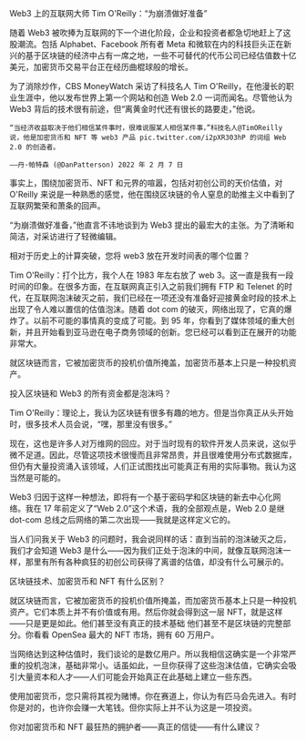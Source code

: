 Web3 上的互联网大师 Tim O'Reilly：“为崩溃做好准备”

随着 Web3 被吹捧为互联网的下一个进化阶段，企业和投资者都急切地赶上了这股潮流。包括 Alphabet、Facebook 所有者 Meta 和微软在内的科技巨头正在新兴的基于区块链的经济中占有一席之地，一些不可替代的代币公司已经估值数十亿美元，加密货币交易平台正在经历曲棍球般的增长。

为了消除炒作，CBS MoneyWatch 采访了科技名人 Tim O'Reilly，在他漫长的职业生涯中，他以发布世界上第一个网站和创造 Web 2.0 一词而闻名。尽管他认为 Web3 背后的技术很有前途，但“离黄金时代还有很长的路要走，”他说。

    “当经济收益取决于他们相信某件事时，很难说服某人相信某件事，”科技名人@TimOReilly 说，他是加密货币和 NFT 等 web3 产品 pic.twitter.com/i2pXR303hP 的词组 Web 2.0 的创造者。
    
    ——丹·帕特森 (@DanPatterson) 2022 年 2 月 7 日

事实上，围绕加密货币、NFT 和元界的喧嚣，包括对初创公司的天价估值，对 O'Reilly 来说是一种熟悉的感觉，他在围绕区块链的令人窒息的助推主义中看到了互联网繁荣和萧条的回声。

“为崩溃做好准备，”他直言不讳地谈到为 Web3 提出的最宏大的主张。为了清晰和简洁，对采访进行了轻微编辑。

相对于历史上的计算突破，您将 web3 放在开发时间表的哪个位置？

Tim O'Reilly：打个比方，我个人在 1983 年左右放了 web 3。这一直是我有一段时间的印象。在很多方面，在互联网真正引入之前我们拥有 FTP 和 Telenet 的时代，在互联网泡沫破灭之前，我们已经在一项还没有准备好迎接黄金时段的技术上出现了令人难以置信的估值泡沫。随着 dot com 的破灭，网络出现了，它真的爆炸了。以前不可能的事情真的变成了可能。到 95 年，你看到了媒体领域的重大创新，并且开始看到亚马逊在电子商务领域的创新。您已经可以看到正在展开的功能非常大。

就区块链而言，它被加密货币的投机价值所掩盖，加密货币基本上只是一种投机资产。

投入区块链和 Web3 的所有资金都是泡沫吗？

Tim O'Reilly：理论上，我认为区块链有很多有趣的地方。但是当你真正从头开始时，很多技术人员会说，“嘿，那里没有很多。”

现在，这也是许多人对万维网的回应。对于当时现有的软件开发人员来说，这似乎微不足道。因此，尽管这项技术很慢而且非常昂贵，并且很难使用分布式数据库，但仍有大量投资涌入该领域，人们正试图找出可能真正有用的实际事物。我认为这当然是可能的。

Web3 归因于这样一种想法，即将有一个基于密码学和区块链的新去中心化网络。我在 17 年前定义了“Web 2.0”这个术语，我的全部观点是，Web 2.0 是继 dot-com 总线之后网络的第二次出现——我就是这样定义它的。

当人们问我关于 Web3 的问题时，我会说同样的话：直到当前的泡沫破灭之后，我们才会知道 Web3 是什么——因为我们正处于泡沫的中间，就像互联网泡沫一样，那里有所有各种疯狂的初创公司获得了离谱的估值，却没有什么可展示的。

区块链技术、加密货币和 NFT 有什么区别？

就区块链而言，它被加密货币的投机价值所掩盖，而加密货币基本上只是一种投机资产。它们本质上并不有价值或有用。然后你就会得到这一层 NFT，就是这样——只是更是如此。他们甚至没有真正的技术基础 他们甚至不是区块链的完整部分。你看看 OpenSea
最大的 NFT 市场，拥有 60 万用户。

当网络达到这种估值时，我们谈论的是数亿用户。所以我相信这确实是一个非常严重的投机泡沫，基础非常小。话虽如此，一旦你获得了这些泡沫估值，它确实会吸引大量资本和人才——人们可能会开始真正在此基础上建立一些东西。

使用加密货币，您只需将其视为赌博。你在赛道上，你认为有匹马会先进入。有时你是对的，也许你会赚一大笔钱。但你实际上并不认为这是一项投资。

你对加密货币和 NFT 最狂热的拥护者——真正的信徒——有什么建议？

